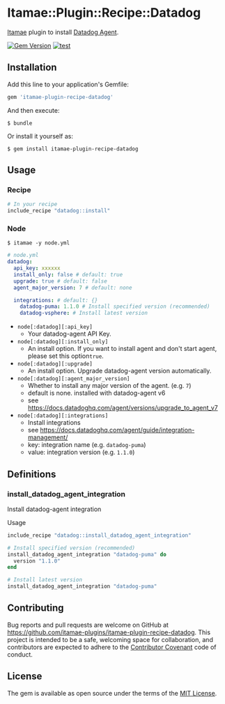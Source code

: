 # Itamae::Plugin::Recipe::Datadog

[Itamae](https://github.com/itamae-kitchen/itamae) plugin to install [Datadog Agent](https://docs.datadoghq.com/agent/).

[![Gem Version](https://badge.fury.io/rb/itamae-plugin-recipe-datadog.svg)](https://badge.fury.io/rb/itamae-plugin-recipe-datadog)
[![test](https://github.com/itamae-plugins/itamae-plugin-recipe-datadog/actions/workflows/test.yml/badge.svg)](https://github.com/itamae-plugins/itamae-plugin-recipe-datadog/actions/workflows/test.yml)

## Installation

Add this line to your application's Gemfile:

```ruby
gem 'itamae-plugin-recipe-datadog'
```

And then execute:

    $ bundle

Or install it yourself as:

    $ gem install itamae-plugin-recipe-datadog

## Usage

### Recipe
```ruby
# In your recipe
include_recipe "datadog::install"
```

### Node
`$ itamae -y node.yml`

```yaml
# node.yml
datadog:
  api_key: xxxxxx
  install_only: false # default: true
  upgrade: true # default: false
  agent_major_version: 7 # default: none

  integrations: # default: {}
    datadog-puma: 1.1.0 # Install specified version (recommended)
    datadog-vsphere: # Install latest version
```

- `node[:datadog][:api_key]`
  - Your datadog-agent API Key.
- `node[:datadog][:install_only]`
  - An install option. If you want to install agent and don't start agent, please set this option`true`.
- `node[:datadog][:upgrade]`
  - An install option. Upgrade datadog-agent version automatically.
- `node[:datadog][:agent_major_version]`
  - Whether to install any major version of the agent. (e.g. `7`)
  - default is none. installed with datadog-agent v6
  - see https://docs.datadoghq.com/agent/versions/upgrade_to_agent_v7
- `node[:datadog][:integrations]`
  - Install integrations
  - see https://docs.datadoghq.com/agent/guide/integration-management/
  - key: integration name (e.g. `datadog-puma`)
  - value: integration version (e.g. `1.1.0`)

## Definitions
### install_datadog_agent_integration
Install datadog-agent integration

Usage

```ruby
include_recipe "datadog::install_datadog_agent_integration"

# Install specified version (recommended)
install_datadog_agent_integration "datadog-puma" do
  version "1.1.0"
end

# Install latest version
install_datadog_agent_integration "datadog-puma"
```

## Contributing

Bug reports and pull requests are welcome on GitHub at https://github.com/itamae-plugins/itamae-plugin-recipe-datadog. This project is intended to be a safe, welcoming space for collaboration, and contributors are expected to adhere to the [Contributor Covenant](http://contributor-covenant.org) code of conduct.


## License

The gem is available as open source under the terms of the [MIT License](http://opensource.org/licenses/MIT).

